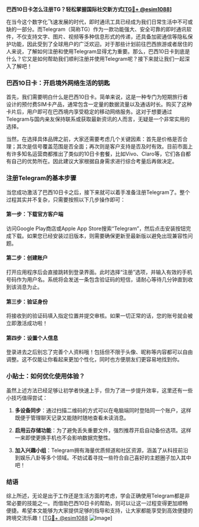 **巴西10日卡怎么注册TG？轻松掌握国际社交新方式[[TG💪+ @esim1088](https://t.me/s/esim1088)]**

在当今这个数字化飞速发展的时代，即时通讯工具已经成为我们日常生活中不可或缺的一部分。而Telegram（简称TG）作为一款功能强大、安全可靠的即时通讯软件，不仅支持文字、图片、视频等多种信息形式的传递，还具备加密通信等隐私保护功能，因此受到了全球用户的广泛欢迎。对于那些计划前往巴西旅游或者居住的人来说，了解如何注册和使用Telegram显得尤为重要。那么，巴西10日卡到底是什么？它又是如何帮助我们顺利注册并使用Telegram呢？接下来就让我们一起深入了解吧！

### 巴西10日卡：开启境外网络生活的钥匙

首先，我们需要明白什么是巴西10日卡。简单来说，这是一种专门为短期旅行者设计的预付费SIM卡产品，通常包含一定量的数据流量以及通话时长。购买了这种卡片后，用户即可在巴西境内享受稳定的移动网络服务。这对于想要通过Telegram与国内亲友保持联系或获取最新资讯的人而言，无疑是一个非常实用的选择。

当然，在选择具体品牌之前，大家还需要考虑几个关键因素：首先是价格是否合理；其次是信号覆盖范围是否全面；再次则是客户支持是否及时有效。目前市面上有许多知名运营商都推出了类似的10日卡套餐，比如Vivo、Claro等，它们各自都有自己的优势所在。因此建议大家根据自身需求进行综合考量后再做决定。

### 注册Telegram的基本步骤

当您成功激活了巴西10日卡之后，接下来就可以着手准备注册Telegram了。整个过程其实并不复杂，只需要按照以下几步操作即可：

#### 第一步：下载官方客户端
访问Google Play商店或Apple App Store搜索“Telegram”，然后点击安装按钮完成下载。如果您已经安装过旧版本，则需要确保更新至最新版以避免出现兼容性问题。

#### 第二步：创建账户
打开应用程序后会直接跳转到登录界面。此时选择“注册”选项，并输入有效的手机号码作为用户名。系统将会发送一条包含验证码的短信，请耐心等待几分钟直到收到该消息为止。

#### 第三步：验证身份
将接收到的验证码填入指定位置并提交审核。如果一切正常的话，您的账号就会被立即激活成功啦！

#### 第四步：设置个人信息
登录进去之后别忘了完善个人资料哦！包括但不限于头像、昵称等内容都可以自由调整。这不仅能让你看起来更加个性化，同时也方便朋友们更容易地找到你。

### 小贴士：如何优化使用体验？

虽然上述方法已经足够让初学者快速上手，但为了进一步提升效率，这里还有一些小技巧值得尝试：

1. **多设备同步**：通过扫描二维码的方式可以在电脑端同时登陆同一个账户，这样既便于管理聊天记录又能随时随地查看未读消息。
   
2. **启用云存储功能**：为了避免丢失重要文件，强烈推荐开启自动备份选项。这样一来即使更换手机也不会影响数据完整性。

3. **加入兴趣小组**：Telegram拥有海量优质频道和社区资源，涵盖了从科技前沿到娱乐八卦等多个领域。不妨试着寻找一些符合自己喜好的主题圈子加入其中吧！

### 结语

综上所述，无论是出于工作还是生活方面的考虑，学会正确使用Telegram都是非常必要的技能之一。而借助巴西10日卡的帮助，则可以让这一过程变得更加顺畅便捷。希望本文能够为大家提供足够的指导和支持，让大家都能享受到高效便捷的跨境交流乐趣！[[TG💪+ @esim1088](https://t.me/s/esim1088) ![Image](https://i.postimg.cc/4NQfJmqS/Snipaste-2025-05-13-00-14-12.png)]
